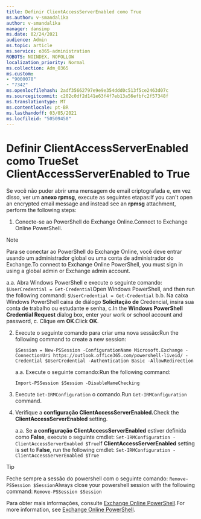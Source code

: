 ```yaml
---
title: Definir ClientAccessServerEnabled como True
ms.author: v-smandalika
author: v-smandalika
manager: dansimp
ms.date: 02/24/2021
audience: Admin
ms.topic: article
ms.service: o365-administration
ROBOTS: NOINDEX, NOFOLLOW
localization_priority: Normal
ms.collection: Adm_O365
ms.custom:
- "9000078"
- "7342"
ms.openlocfilehash: 2adf35662797e9e9e354ddd0c513f5ce2463d07c
ms.sourcegitcommit: c202c0df2d141e63f4f7eb13a56efbfc2f57348f
ms.translationtype: MT
ms.contentlocale: pt-BR
ms.lasthandoff: 03/05/2021
ms.locfileid: "50509458"
---
```

# <a name="set-clientaccessserverenabled-to-true"></a><span data-ttu-id="dd98a-102">Definir ClientAccessServerEnabled como True</span><span class="sxs-lookup"><span data-stu-id="dd98a-102">Set ClientAccessServerEnabled to True</span></span>

<span data-ttu-id="dd98a-103">Se você não puder abrir uma mensagem de email criptografada e, em vez disso, ver um **anexo rpmsg,** execute as seguintes etapas:</span><span class="sxs-lookup"><span data-stu-id="dd98a-103">If you can't open an encrypted email message and instead see an **rpmsg** attachment, perform the following steps:</span></span>

1. <span data-ttu-id="dd98a-104">Conecte-se ao PowerShell do Exchange Online.</span><span class="sxs-lookup"><span data-stu-id="dd98a-104">Connect to Exchange Online PowerShell.</span></span>

> [!NOTE]
> <span data-ttu-id="dd98a-105">Para se conectar ao PowerShell do Exchange Online, você deve entrar usando um administrador global ou uma conta de administrador do Exchange.</span><span class="sxs-lookup"><span data-stu-id="dd98a-105">To connect to Exchange Online PowerShell, you must sign in using a global admin or Exchange admin account.</span></span>

   <span data-ttu-id="dd98a-106">a.</span><span class="sxs-lookup"><span data-stu-id="dd98a-106">a.</span></span> <span data-ttu-id="dd98a-107">Abra Windows PowerShell e execute o seguinte comando: `$UserCredential = Get-Credential`</span><span class="sxs-lookup"><span data-stu-id="dd98a-107">Open Windows PowerShell, and then run the following command: `$UserCredential = Get-Credential`</span></span>
<span data-ttu-id="dd98a-108">b.</span><span class="sxs-lookup"><span data-stu-id="dd98a-108">b.</span></span> <span data-ttu-id="dd98a-109">Na caixa Windows PowerShell caixa de diálogo **Solicitação de** Credencial, insira sua conta de trabalho ou estudante e senha, c.</span><span class="sxs-lookup"><span data-stu-id="dd98a-109">In the **Windows PowerShell Credential Request** dialog box, enter your work or school account and password, c.</span></span> <span data-ttu-id="dd98a-110">Clique em **OK**.</span><span class="sxs-lookup"><span data-stu-id="dd98a-110">Click **OK**.</span></span> 

2. <span data-ttu-id="dd98a-111">Execute o seguinte comando para criar uma nova sessão:</span><span class="sxs-lookup"><span data-stu-id="dd98a-111">Run the following command to create a new session:</span></span>

    `$Session = New-PSSession -ConfigurationName Microsoft.Exchange -ConnectionUri https://outlook.office365.com/powershell-liveid/ -Credential $UserCredential -Authentication Basic -AllowRedirection`

    <span data-ttu-id="dd98a-112">a.</span><span class="sxs-lookup"><span data-stu-id="dd98a-112">a.</span></span> <span data-ttu-id="dd98a-113">Execute o seguinte comando:</span><span class="sxs-lookup"><span data-stu-id="dd98a-113">Run the following command:</span></span>
    
    `Import-PSSession $Session -DisableNameChecking`

3. <span data-ttu-id="dd98a-114">Execute `Get-IRMConfiguration` o comando.</span><span class="sxs-lookup"><span data-stu-id="dd98a-114">Run `Get-IRMConfiguration` command.</span></span>

4. <span data-ttu-id="dd98a-115">Verifique a **configuração ClientAccessServerEnabled.**</span><span class="sxs-lookup"><span data-stu-id="dd98a-115">Check the **ClientAccessServerEnabled** setting.</span></span> 

    <span data-ttu-id="dd98a-116">a.</span><span class="sxs-lookup"><span data-stu-id="dd98a-116">a.</span></span> <span data-ttu-id="dd98a-117">Se **a configuração ClientAccessServerEnabled** estiver definida como **False**, execute o seguinte cmdlet: `Set-IRMConfiguration -ClientAccessServerEnabled $True`</span><span class="sxs-lookup"><span data-stu-id="dd98a-117">If **ClientAccessServerEnabled** setting is set to **False**, run the following cmdlet: `Set-IRMConfiguration -ClientAccessServerEnabled $True`</span></span>

> [!TIP]
> <span data-ttu-id="dd98a-118">Feche sempre a sessão do powershell com o seguinte comando: `Remove-PSSession $Session`</span><span class="sxs-lookup"><span data-stu-id="dd98a-118">Always close your powershell session with the following command: `Remove-PSSession $Session`</span></span>

<span data-ttu-id="dd98a-119">Para obter mais informações, consulte [Exchange Online PowerShell](https://docs.microsoft.com/powershell/exchange/connect-to-exchange-online-powershell).</span><span class="sxs-lookup"><span data-stu-id="dd98a-119">For more information, see [Exchange Online PowerShell](https://docs.microsoft.com/powershell/exchange/connect-to-exchange-online-powershell).</span></span>


